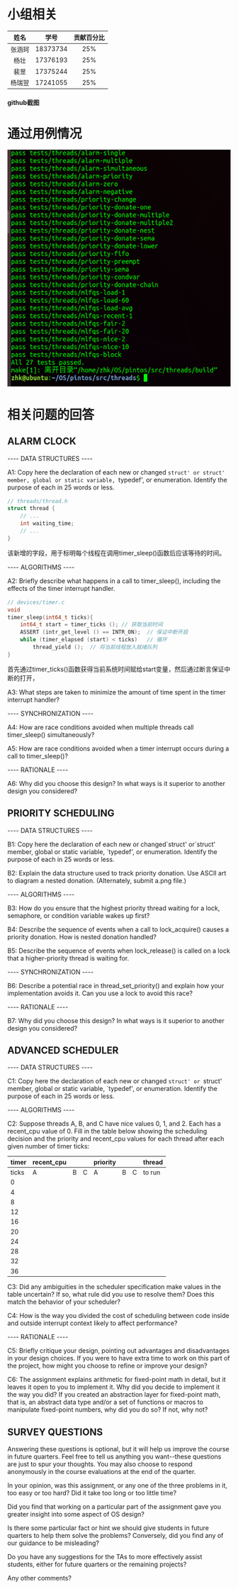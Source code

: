 # 小组相关

|  姓名  |   学号   | 贡献百分比 |
| :----: | :------: | :--------: |
| 张涵珂 | 18373734 |    25%     |
|  杨壮  | 17376193 |    25%     |
|  裴昱  | 17375244 |    25%     |
| 杨瑞翌 | 17241055 |    25%     |

#### github截图



# 通过用例情况

![通过用例情况](../pic/通过用例情况.png)

# 相关问题的回答

## ALARM CLOCK

---- DATA STRUCTURES ----

A1: Copy here the declaration of each new or changed `struct' or
struct' member, global or static variable, `typedef', or enumeration.  Identify the purpose of each in 25 words or less.

```c
// threads/thread.h
struct thread {
    // ...
	int waiting_time;                   
    // ...
}
```

该新增的字段，用于标明每个线程在调用timer_sleep()函数后应该等待的时间。



---- ALGORITHMS ----

A2: Briefly describe what happens in a call to timer_sleep(),
including the effects of the timer interrupt handler.

```c
// devices/timer.c
void
timer_sleep(int64_t ticks){
    int64_t start = timer_ticks (); // 获取当前时间
    ASSERT (intr_get_level () == INTR_ON);  // 保证中断开启
    while (timer_elapsed (start) < ticks)   // 循环
        thread_yield ();  // 将当前线程放入就绪队列
}
```

首先通过timer_ticks()函数获得当前系统时间赋给start变量，然后通过断言保证中断的打开，

A3: What steps are taken to minimize the amount of time spent in
the timer interrupt handler?



---- SYNCHRONIZATION ----

A4: How are race conditions avoided when multiple threads call
timer_sleep() simultaneously?



A5: How are race conditions avoided when a timer interrupt occurs
during a call to timer_sleep()?



---- RATIONALE ----

A6: Why did you choose this design?  In what ways is it superior to
another design you considered?

## PRIORITY SCHEDULING

---- DATA STRUCTURES ----

B1: Copy here the declaration of each new or changed\`struct\' or\`struct\' member, global or static variable, \`typedef', or enumeration.  Identify the purpose of each in 25 words or less.



B2: Explain the data structure used to track priority donation.
Use ASCII art to diagram a nested donation.  (Alternately, submit a.png file.)



---- ALGORITHMS ----

B3: How do you ensure that the highest priority thread waiting for
a lock, semaphore, or condition variable wakes up first?



B4: Describe the sequence of events when a call to lock_acquire()
causes a priority donation.  How is nested donation handled?



B5: Describe the sequence of events when lock_release() is called
on a lock that a higher-priority thread is waiting for.



---- SYNCHRONIZATION ----

B6: Describe a potential race in thread_set_priority() and explain
how your implementation avoids it.  Can you use a lock to avoid
this race?



---- RATIONALE ----

B7: Why did you choose this design?  In what ways is it superior to
another design you considered?



## ADVANCED SCHEDULER

---- DATA STRUCTURES ----

C1: Copy here the declaration of each new or changed `struct' or
`struct' member, global or static variable, `typedef', or enumeration.  Identify the purpose of each in 25 words or less.



---- ALGORITHMS ----

C2: Suppose threads A, B, and C have nice values 0, 1, and 2.  Each has a recent_cpu value of 0.  Fill in the table below showing the scheduling decision and the priority and recent_cpu values for each thread after each given number of timer ticks:



| timer | recent_cpu |      |      | priority |      |      | thread |
| ----- | ---------- | ---- | ---- | -------- | ---- | ---- | ------ |
| ticks | A          | B    | C    | A        | B    | C    | to run |
| 0     |            |      |      |          |      |      |        |
| 4     |            |      |      |          |      |      |        |
| 8     |            |      |      |          |      |      |        |
| 12    |            |      |      |          |      |      |        |
| 16    |            |      |      |          |      |      |        |
| 20    |            |      |      |          |      |      |        |
| 24    |            |      |      |          |      |      |        |
| 28    |            |      |      |          |      |      |        |
| 32    |            |      |      |          |      |      |        |
| 36    |            |      |      |          |      |      |        |





C3: Did any ambiguities in the scheduler specification make values
in the table uncertain?  If so, what rule did you use to resolve
them?  Does this match the behavior of your scheduler?



C4: How is the way you divided the cost of scheduling between code
inside and outside interrupt context likely to affect performance?



---- RATIONALE ----

C5: Briefly critique your design, pointing out advantages and
disadvantages in your design choices.  If you were to have extra
time to work on this part of the project, how might you choose to
refine or improve your design?



C6: The assignment explains arithmetic for fixed-point math in
detail, but it leaves it open to you to implement it.  Why did you
decide to implement it the way you did?  If you created an
abstraction layer for fixed-point math, that is, an abstract data
type and/or a set of functions or macros to manipulate fixed-point
numbers, why did you do so?  If not, why not?



## SURVEY QUESTIONS


Answering these questions is optional, but it will help us improve the
course in future quarters.  Feel free to tell us anything you
want--these questions are just to spur your thoughts.  You may also
choose to respond anonymously in the course evaluations at the end of
the quarter.

In your opinion, was this assignment, or any one of the three problems
in it, too easy or too hard?  Did it take too long or too little time?



Did you find that working on a particular part of the assignment gave
you greater insight into some aspect of OS design?



Is there some particular fact or hint we should give students in
future quarters to help them solve the problems?  Conversely, did you
find any of our guidance to be misleading?



Do you have any suggestions for the TAs to more effectively assist
students, either for future quarters or the remaining projects?



Any other comments?